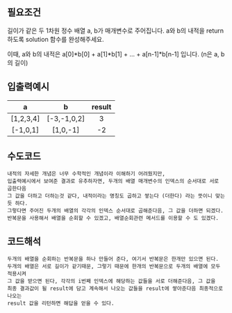 ## 필요조건

길이가 같은 두 1차원 정수 배열 a, b가 매개변수로 주어집니다. a와 b의 내적을 return 하도록
solution 함수를 완성해주세요.

이때, a와 b의 내적은 a[0]*b[0] + a[1]*b[1] + ... + a[n-1]*b[n-1] 입니다. 
(n은 a, b의 길이)

## 입출력예시

| a | b |  result |
|:----------:|:----------:|:----------:|
| [1,2,3,4] | [-3,-1,0,2] | 3 |
| [-1,0,1]	 | [1,0,-1]	 | -2 |

## 수도코드

```
내적의 자세한 개념은 너무 수학적인 개념이라 이해하기 어려웠지만,
입출력예시에서 보여준 결과로 유추하자면, 두개의 배열 매개변수의 인덱스의 순서대로 서로 곱한다음
그 값을 더하고 더하는것 같다, 내적이라는 명칭도 곱하고 쌓는다 (더한다) 라는 뜻이니 맞는듯 하다.
그렇다면 주어진 두개의 배열의 각각의 인덱스 순서대로 곱해준다음, 그 값을 더하면 되겠다.
반복문을 사용해서 배열을 순회할 수 있겠고, 배열순회관련 메서드를 이용할 수 도 있겠다.
```


## 코드해석

```
두개의 배열을 순회하는 반복문을 하나 만들어 준다, 여기서 반복문은 한개만 있으면 된다.
두개의 배열은 서로 길이가 같기때문, 그렇기 때문에 한개의 반복문으로 두개의 배열에 모두 적용시켜
그 값을 받으면 된다, 각각의 i번째 인덱스에 해당하는 값들을 서로 더해준다음, 그 값을
최종 결과값이 될 result에 담고 계속해서 나오는 값들을 result에 쌓아준다음 최종적으로 나오는
result 값을 리턴하면 해답을 얻을 수 있다.
```